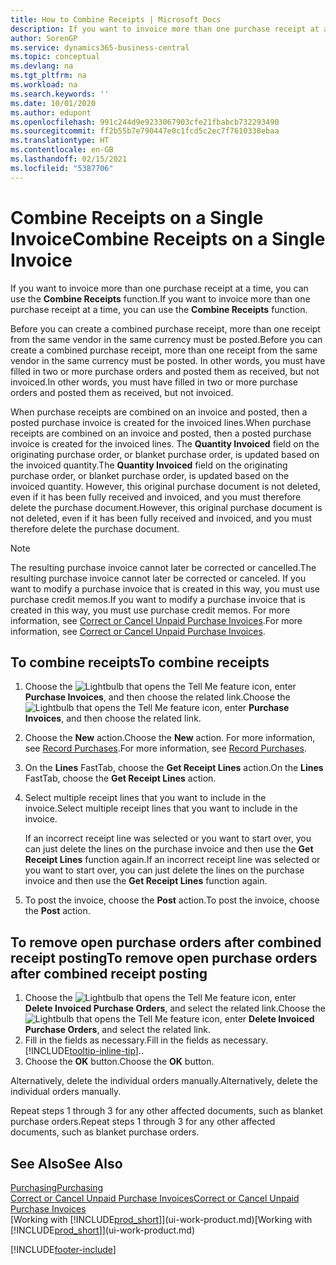 ```yaml
---
title: How to Combine Receipts | Microsoft Docs
description: If you want to invoice more than one purchase receipt at a time, you can use the Combine Receipts function.
author: SorenGP
ms.service: dynamics365-business-central
ms.topic: conceptual
ms.devlang: na
ms.tgt_pltfrm: na
ms.workload: na
ms.search.keywords: ''
ms.date: 10/01/2020
ms.author: edupont
ms.openlocfilehash: 991c244d9e9233067903cfe21fbabcb732293490
ms.sourcegitcommit: ff2b55b7e790447e0c1fcd5c2ec7f7610338ebaa
ms.translationtype: HT
ms.contentlocale: en-GB
ms.lasthandoff: 02/15/2021
ms.locfileid: "5387706"
---
```

# <a name="combine-receipts-on-a-single-invoice"></a><span data-ttu-id="85966-103">Combine Receipts on a Single Invoice</span><span class="sxs-lookup"><span data-stu-id="85966-103">Combine Receipts on a Single Invoice</span></span>

<span data-ttu-id="85966-104">If you want to invoice more than one purchase receipt at a time, you can use the **Combine Receipts** function.</span><span class="sxs-lookup"><span data-stu-id="85966-104">If you want to invoice more than one purchase receipt at a time, you can use the **Combine Receipts** function.</span></span>  

<span data-ttu-id="85966-105">Before you can create a combined purchase receipt, more than one receipt from the same vendor in the same currency must be posted.</span><span class="sxs-lookup"><span data-stu-id="85966-105">Before you can create a combined purchase receipt, more than one receipt from the same vendor in the same currency must be posted.</span></span> <span data-ttu-id="85966-106">In other words, you must have filled in two or more purchase orders and posted them as received, but not invoiced.</span><span class="sxs-lookup"><span data-stu-id="85966-106">In other words, you must have filled in two or more purchase orders and posted them as received, but not invoiced.</span></span>  

<span data-ttu-id="85966-107">When purchase receipts are combined on an invoice and posted, then a posted purchase invoice is created for the invoiced lines.</span><span class="sxs-lookup"><span data-stu-id="85966-107">When purchase receipts are combined on an invoice and posted, then a posted purchase invoice is created for the invoiced lines.</span></span> <span data-ttu-id="85966-108">The **Quantity Invoiced** field on the originating purchase order, or blanket purchase order, is updated based on the invoiced quantity.</span><span class="sxs-lookup"><span data-stu-id="85966-108">The **Quantity Invoiced** field on the originating purchase order, or blanket purchase order, is updated based on the invoiced quantity.</span></span> <span data-ttu-id="85966-109">However, this original purchase document is not deleted, even if it has been fully received and invoiced, and you must therefore delete the purchase document.</span><span class="sxs-lookup"><span data-stu-id="85966-109">However, this original purchase document is not deleted, even if it has been fully received and invoiced, and you must therefore delete the purchase document.</span></span>  

> [!NOTE]
> <span data-ttu-id="85966-110">The resulting purchase invoice cannot later be corrected or cancelled.</span><span class="sxs-lookup"><span data-stu-id="85966-110">The resulting purchase invoice cannot later be corrected or canceled.</span></span> <span data-ttu-id="85966-111">If you want to modify a purchase invoice that is created in this way, you must use purchase credit memos.</span><span class="sxs-lookup"><span data-stu-id="85966-111">If you want to modify a purchase invoice that is created in this way, you must use purchase credit memos.</span></span> <span data-ttu-id="85966-112">For more information, see [Correct or Cancel Unpaid Purchase Invoices](purchasing-how-correct-cancel-unpaid-purchase-invoices.md).</span><span class="sxs-lookup"><span data-stu-id="85966-112">For more information, see [Correct or Cancel Unpaid Purchase Invoices](purchasing-how-correct-cancel-unpaid-purchase-invoices.md).</span></span>

## <a name="to-combine-receipts"></a><span data-ttu-id="85966-113">To combine receipts</span><span class="sxs-lookup"><span data-stu-id="85966-113">To combine receipts</span></span>

1. <span data-ttu-id="85966-114">Choose the ![Lightbulb that opens the Tell Me feature](media/ui-search/search_small.png "Tell me what you want to do") icon, enter **Purchase Invoices**, and then choose the related link.</span><span class="sxs-lookup"><span data-stu-id="85966-114">Choose the ![Lightbulb that opens the Tell Me feature](media/ui-search/search_small.png "Tell me what you want to do") icon, enter **Purchase Invoices**, and then choose the related link.</span></span>  
2. <span data-ttu-id="85966-115">Choose the **New** action.</span><span class="sxs-lookup"><span data-stu-id="85966-115">Choose the **New** action.</span></span> <span data-ttu-id="85966-116">For more information, see [Record Purchases](purchasing-how-record-purchases.md).</span><span class="sxs-lookup"><span data-stu-id="85966-116">For more information, see [Record Purchases](purchasing-how-record-purchases.md).</span></span>  
3. <span data-ttu-id="85966-117">On the **Lines** FastTab, choose the **Get Receipt Lines** action.</span><span class="sxs-lookup"><span data-stu-id="85966-117">On the **Lines** FastTab, choose the **Get Receipt Lines** action.</span></span>  
4. <span data-ttu-id="85966-118">Select multiple receipt lines that you want to include in the invoice.</span><span class="sxs-lookup"><span data-stu-id="85966-118">Select multiple receipt lines that you want to include in the invoice.</span></span>  

    <span data-ttu-id="85966-119">If an incorrect receipt line was selected or you want to start over, you can just delete the lines on the purchase invoice and then use the **Get Receipt Lines** function again.</span><span class="sxs-lookup"><span data-stu-id="85966-119">If an incorrect receipt line was selected or you want to start over, you can just delete the lines on the purchase invoice and then use the **Get Receipt Lines** function again.</span></span>  
5. <span data-ttu-id="85966-120">To post the invoice, choose the **Post** action.</span><span class="sxs-lookup"><span data-stu-id="85966-120">To post the invoice, choose the **Post** action.</span></span>  

## <a name="to-remove-open-purchase-orders-after-combined-receipt-posting"></a><span data-ttu-id="85966-121">To remove open purchase orders after combined receipt posting</span><span class="sxs-lookup"><span data-stu-id="85966-121">To remove open purchase orders after combined receipt posting</span></span>

1. <span data-ttu-id="85966-122">Choose the ![Lightbulb that opens the Tell Me feature](media/ui-search/search_small.png "Tell me what you want to do") icon, enter **Delete Invoiced Purchase Orders**, and select the related link.</span><span class="sxs-lookup"><span data-stu-id="85966-122">Choose the ![Lightbulb that opens the Tell Me feature](media/ui-search/search_small.png "Tell me what you want to do") icon, enter **Delete Invoiced Purchase Orders**, and select the related link.</span></span>  
2. <span data-ttu-id="85966-123">Fill in the fields as necessary.</span><span class="sxs-lookup"><span data-stu-id="85966-123">Fill in the fields as necessary.</span></span> [!INCLUDE[tooltip-inline-tip](includes/tooltip-inline-tip_md.md)]<span data-ttu-id="85966-124">.</span><span class="sxs-lookup"><span data-stu-id="85966-124">.</span></span>
3. <span data-ttu-id="85966-125">Choose the **OK** button.</span><span class="sxs-lookup"><span data-stu-id="85966-125">Choose the **OK** button.</span></span>  

<span data-ttu-id="85966-126">Alternatively, delete the individual orders manually.</span><span class="sxs-lookup"><span data-stu-id="85966-126">Alternatively, delete the individual orders manually.</span></span>

<span data-ttu-id="85966-127">Repeat steps 1 through 3 for any other affected documents, such as blanket purchase orders.</span><span class="sxs-lookup"><span data-stu-id="85966-127">Repeat steps 1 through 3 for any other affected documents, such as blanket purchase orders.</span></span>

## <a name="see-also"></a><span data-ttu-id="85966-128">See Also</span><span class="sxs-lookup"><span data-stu-id="85966-128">See Also</span></span>

[<span data-ttu-id="85966-129">Purchasing</span><span class="sxs-lookup"><span data-stu-id="85966-129">Purchasing</span></span>](purchasing-manage-purchasing.md)  
[<span data-ttu-id="85966-130">Correct or Cancel Unpaid Purchase Invoices</span><span class="sxs-lookup"><span data-stu-id="85966-130">Correct or Cancel Unpaid Purchase Invoices</span></span>](purchasing-how-correct-cancel-unpaid-purchase-invoices.md)  
<span data-ttu-id="85966-131">[Working with [!INCLUDE[prod_short](includes/prod_short.md)]](ui-work-product.md)</span><span class="sxs-lookup"><span data-stu-id="85966-131">[Working with [!INCLUDE[prod_short](includes/prod_short.md)]](ui-work-product.md)</span></span>  


[!INCLUDE[footer-include](includes/footer-banner.md)]
